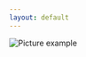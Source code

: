 ```yaml
---
layout: default
---
```

![Picture example](https://raw.githubusercontent.com/kvartirnik/website/gh-pages/images/kvartirnik_photos/30.jpg)

